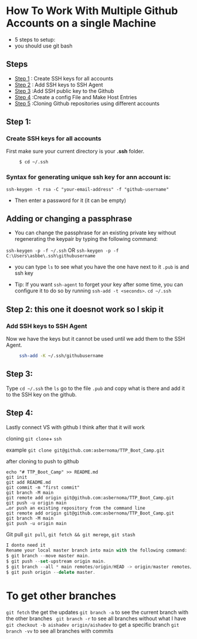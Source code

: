 # How To Work With Multiple Github Accounts on a single Machine

- 5 steps to setup:
- you should use git bash
## Steps
- [Step 1](#step-1) : Create SSH keys for all accounts
- [Step 2](#setp-2) : Add SSH keys to SSH Agent
- [Step 3](#step-3) :Add SSH public key to the Github
- [Step 4](#step-4) :Create a config File and Make Host Entries
- [Step 5](#step-5) :Cloning Github repositories using different accounts

## Step 1:
### Create SSH keys for all accounts
First make sure your current directory is your **.ssh** folder.
```sh
     $ cd ~/.ssh
```
### Syntax for generating unique ssh key for ann account is:
 `ssh-keygen -t rsa -C "your-email-address" -f "github-username" `
- Then enter a password for it (it can be empty)

## Adding or changing a passphrase
- You can change the passphrase for an existing private key without regenerating the keypair by typing the following command:

`ssh-keygen -p -f ~/.ssh`
OR
`ssh-keygen -p -f C:\Users\asbbe\.ssh\githubusername`
- you can type `ls` to see what you have the one have next to it `.pub` is and ssh key

- Tip: If you want `ssh-agent` to forget your key after some time, you can configure it to do so by running `ssh-add -t <seconds>`.
` cd ~/.ssh `
## Step 2:  this one it doesnot work so I skip it
### Add SSH keys to SSH Agent
Now we have the keys but it cannot be used until we add them to the SSH Agent.
```sh
     ssh-add -K ~/.ssh/githubusername
```

## Step 3:
Type `cd ~/.ssh` the `ls`
go to the file `.pub` and copy what is there and add it to the SSH key on the github.

## Step 4:
Lastly connect VS with github
I think after that it will work

cloning `git clone`+ `ssh`

example 
`git clone git@github.com:asbernoma/TTP_Boot_Camp.git`

after cloning 
to push to github

```…or create a new repository on the command line
echo "# TTP_Boot_Camp" >> README.md
git init
git add README.md
git commit -m "first commit"
git branch -M main
git remote add origin git@github.com:asbernoma/TTP_Boot_Camp.git
git push -u origin main
…or push an existing repository from the command line
git remote add origin git@github.com:asbernoma/TTP_Boot_Camp.git
git branch -M main
git push -u origin main 
```
Git pull
`git pull`, `git fetch && git merege`, `git stash`


```js
I donto need it
Rename your local master branch into main with the following command:
$ git branch --move master main.
$ git push --set-upstream origin main.
$ git branch --all * main remotes/origin/HEAD -> origin/master remotes/origin/main remotes/origin/master.
$ git push origin --delete master.
```




# To get other branches
`git fetch` the get the updates
`git branch -a` to see the current branch with the other branches
` git branch -r` to see all branches without what I have
`git checkout -b aishadev origin/aishadev` to get a specific branch
`git branch -vv` to see all branches with commits